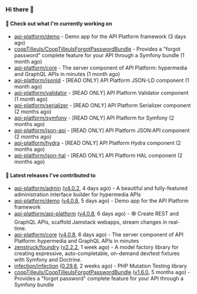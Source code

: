 ### Hi there 👋

#### 👷 Check out what I'm currently working on

- [api-platform/demo](https://github.com/api-platform/demo) - Demo app for the API Platform framework (3 days ago)
- [coopTilleuls/CoopTilleulsForgotPasswordBundle](https://github.com/coopTilleuls/CoopTilleulsForgotPasswordBundle) - Provides a &#34;forgot password&#34; complete feature for your API through a Symfony bundle (1 month ago)
- [api-platform/core](https://github.com/api-platform/core) - The server component of API Platform: hypermedia and GraphQL APIs in minutes (1 month ago)
- [api-platform/jsonld](https://github.com/api-platform/jsonld) - [READ ONLY] API Platform JSON-LD component (1 month ago)
- [api-platform/validator](https://github.com/api-platform/validator) - [READ ONLY] API Platform Validator component (1 month ago)
- [api-platform/serializer](https://github.com/api-platform/serializer) - [READ ONLY] API Platform Serializer component (2 months ago)
- [api-platform/symfony](https://github.com/api-platform/symfony) - [READ ONLY] API Platform for Symfony (2 months ago)
- [api-platform/json-api](https://github.com/api-platform/json-api) - [READ ONLY] API Platform JSON:API component (2 months ago)
- [api-platform/hydra](https://github.com/api-platform/hydra) - [READ ONLY] API Platform Hydra component (2 months ago)
- [api-platform/json-hal](https://github.com/api-platform/json-hal) - [READ ONLY] API Platform HAL component (2 months ago)

#### 🔭 Latest releases I've contributed to

- [api-platform/admin](https://github.com/api-platform/admin) ([v4.0.2](https://github.com/api-platform/admin/releases/tag/v4.0.2), 4 days ago) - A beautiful and fully-featured administration interface builder for hypermedia APIs
- [api-platform/demo](https://github.com/api-platform/demo) ([v4.0.8](https://github.com/api-platform/demo/releases/tag/v4.0.8), 5 days ago) - Demo app for the API Platform framework
- [api-platform/api-platform](https://github.com/api-platform/api-platform) ([v4.0.8](https://github.com/api-platform/api-platform/releases/tag/v4.0.8), 6 days ago) - 🕸️ Create REST and GraphQL APIs, scaffold Jamstack webapps, stream changes in real-time.
- [api-platform/core](https://github.com/api-platform/core) ([v4.0.8](https://github.com/api-platform/core/releases/tag/v4.0.8), 6 days ago) - The server component of API Platform: hypermedia and GraphQL APIs in minutes
- [zenstruck/foundry](https://github.com/zenstruck/foundry) ([v2.2.2](https://github.com/zenstruck/foundry/releases/tag/v2.2.2), 1 week ago) - A model factory library for creating expressive, auto-completable, on-demand dev/test fixtures with Symfony and Doctrine.
- [infection/infection](https://github.com/infection/infection) ([0.29.8](https://github.com/infection/infection/releases/tag/0.29.8), 2 weeks ago) - PHP Mutation Testing library
- [coopTilleuls/CoopTilleulsForgotPasswordBundle](https://github.com/coopTilleuls/CoopTilleulsForgotPasswordBundle) ([v1.6.0](https://github.com/coopTilleuls/CoopTilleulsForgotPasswordBundle/releases/tag/v1.6.0), 5 months ago) - Provides a &#34;forgot password&#34; complete feature for your API through a Symfony bundle

